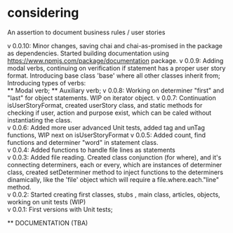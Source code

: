 # considering
An assertion to document business rules / user stories

v 0.0.10: Minor changes, saving chai and chai-as-promised in the package as dependencies. Started building documentation using https://www.npmjs.com/package/documentation package.
v 0.0.9:  Adding modal verbs, continuing on verification if statement has a proper user story format. Introducing base class 'base' where all other classes inherit from; Introducing types of verbs:  
** Modal verb;
** Auxiliary verb; 
v 0.0.8:  Working on determiner "first" and "last" for object statements. WIP on iterator object.
v 0.0.7:  Continuation isUserStoryFormat, created userStory class, and static methods for checking if user, action and purpose exist, which can be caled without instantiating the class.  
v 0.0.6:  Added more user advanced Unit tests, added tag and unTag functions, WIP next on isUserStoryFormat 
v 0.0.5:  Added count, find functions and determiner "word" in statement class.  
v 0.0.4:  Added functions to handle file lines as statements  
v 0.0.3:  Added file reading. Created class conjunction (for where), and it's connecting determiners, each or every, which are instances of determiner class, created setDeterminer method to inject functions to the  determiners dinamically, like the 'file' object which will require a file.where.each."line" method.  
v 0.0.2:  Started creating first classes, stubs , main class, articles, objects, working on unit tests (WIP)  
v 0.0.1:  First versions with Unit tests;  

** DOCUMENTATION (TBA)
